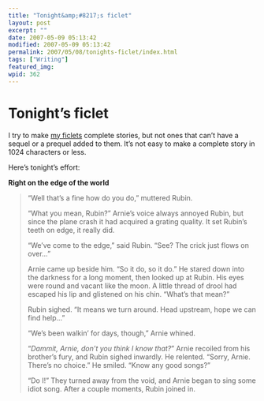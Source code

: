 ```yaml
---
title: "Tonight&amp;#8217;s ficlet"
layout: post
excerpt: ""
date: 2007-05-09 05:13:42
modified: 2007-05-09 05:13:42
permalink: 2007/05/08/tonights-ficlet/index.html
tags: ["Writing"]
featured_img: 
wpid: 362
---
```


# Tonight&#8217;s ficlet

I try to make [my ficlets](http://ficlets.com/authors/pj) complete stories, but not ones that can’t have a sequel or a prequel added to them. It’s not easy to make a complete story in 1024 characters or less.

Here’s tonight’s effort:

**Right on the edge of the world**

> “Well that’s a fine how do you do,” muttered Rubin.
> 
> “What you mean, Rubin?” Arnie’s voice always annoyed Rubin, but since the plane crash it had acquired a grating quality. It set Rubin’s teeth on edge, it really did.
> 
> “We’ve come to the edge,” said Rubin. “See? The crick just flows on over…”
> 
> Arnie came up beside him. “So it do, so it do.” He stared down into the darkness for a long moment, then looked up at Rubin. His eyes were round and vacant like the moon. A little thread of drool had escaped his lip and glistened on his chin. “What’s that mean?”
> 
> Rubin sighed. “It means we turn around. Head upstream, hope we can find help…”
> 
> “We’s been walkin’ for days, though,” Arnie whined.
> 
> “*Dammit, Arnie, don’t you think I know that?*” Arnie recoiled from his brother’s fury, and Rubin sighed inwardly. He relented. “Sorry, Arnie. There’s no choice.” He smiled. “Know any good songs?”
> 
> “Do I!” They turned away from the void, and Arnie began to sing some idiot song. After a couple moments, Rubin joined in.